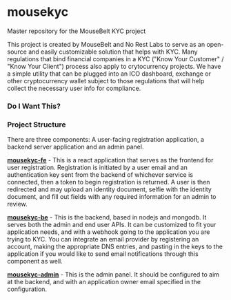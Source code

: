 # mousekyc
Master repository for the MouseBelt KYC project

This project is created by MouseBelt and No Rest Labs to serve as an open-source and easily customizable solution that helps with KYC. Many regulations that bind financial companies in a KYC ("Know Your Customer" / "Know Your Client") process also apply to crytocurrency projects. We have a simple utility that can be plugged into an ICO dashboard, exchange or other cryptocurrency wallet subject to those regulations that will help collect the necessary user info for compliance.

### Do I Want This?

### Project Structure

There are three components: A user-facing registration application, a backend server application and an admin panel.

[**mousekyc-fe**](https://github.com/norestlabs/mousekyc-fe) - This is a react application that serves as the frontend for user registration. Registration is initiated by a user email and an authentication key sent from the backend of whichever service is connected, then a token to begin registration is returned. A user is then redirected and may upload an identity document, selfie with the identity document, and fill out fields with any required information for an admin to review.

[**mousekyc-be**](https://github.com/norestlabs/mousekyc-be) - This is the backend, based in nodejs and mongodb. It serves both the admin and end user APIs. It can be customized to fit your application needs, and with a webhook going to the application you are trying to KYC. You can integrate an email provider by registering an account, making the appropriate DNS entries, and pasting in the keys to the application if you would like to send email notifications through this component as well.

[**mousekyc-admin**](https://github.com/norestlabs/mousekyc-admin) - This is the admin panel. It should be configured to aim at the backend, and with an application owner email specified in the configuration.
